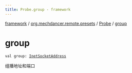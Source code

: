 ```yaml
---
title: Probe.group - framework
---
```


[framework](../../index.html) / [org.mechdancer.remote.presets](../index.html) / [Probe](index.html) / [group](./group.html)

# group

`val group: `[`InetSocketAddress`](https://docs.oracle.com/javase/6/docs/api/java/net/InetSocketAddress.html)

组播地址和端口

